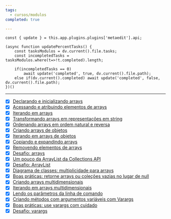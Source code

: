 ```yaml
---
tags:
  - cursos/modulos
completed: true

---
```


```dataviewjs
const { update } = this.app.plugins.plugins['metaedit'].api;

(async function updatePercentTasks() {
	const tasksModulos = dv.current().file.tasks;
	const incompletedTasks = tasksModulos.where(t=>!t.completed).length;
	
	if(incompletedTasks == 0)
		await update('completed', true, dv.current().file.path);
	else if(dv.current().completed) await update('completed', false, dv.current().file.path);
})()
```
---
- [x] [Declarando e inicializando arrays](https://app.algaworks.com/aulas/4459/declarando-e-inicializando-arrays)
- [x] [Acessando e atribuindo elementos de arrays](https://app.algaworks.com/aulas/4460/acessando-e-atribuindo-elementos-de-arrays)
- [x] [Iterando em arrays](https://app.algaworks.com/aulas/4461/iterando-em-arrays)
- [x] [Transformando arrays em representações em string](https://app.algaworks.com/aulas/4462/transformando-arrays-em-representacoes-em-string)
- [x] [Ordenando arrays em ordem natural e reversa](https://app.algaworks.com/aulas/4463/ordenando-arrays-em-ordem-natural-e-reversa)
- [x] [Criando arrays de objetos](https://app.algaworks.com/aulas/4464/criando-arrays-de-objetos)
- [x] [Iterando em arrays de objetos](https://app.algaworks.com/aulas/4465/iterando-em-arrays-de-objetos)
- [x] [Copiando e expandindo arrays](https://app.algaworks.com/aulas/4466/copiando-e-expandindo-arrays)
- [x] [Removendo elementos de arrays](https://app.algaworks.com/aulas/4467/removendo-elementos-de-arrays)
- [x] [Desafio: arrays](https://app.algaworks.com/aulas/4468/desafio-arrays)
- [x] [Um pouco da ArrayList da Collections API](https://app.algaworks.com/aulas/4469/um-pouco-da-arraylist-da-collections-api)
- [x] [Desafio: ArrayList](https://app.algaworks.com/aulas/4470/desafio-arraylist)
- [x] [Diagrama de classes: multiplicidade para arrays](https://app.algaworks.com/aulas/4471/diagrama-de-classes-multiplicidade-para-arrays)
- [x] [Boas práticas: retorne arrays ou coleções vazias no lugar de null](https://app.algaworks.com/aulas/4472/boas-praticas-retorne-arrays-ou-colecoes-vazias-no-lugar-de-null)
- [x] [Criando arrays multidimensionais](https://app.algaworks.com/aulas/4473/criando-arrays-multidimensionais)
- [x] [Iterando em arrays multidimensionais](https://app.algaworks.com/aulas/4474/iterando-em-arrays-multidimensionais)
- [x] [Lendo os parâmetros da linha de comando](https://app.algaworks.com/aulas/4475/lendo-os-parametros-da-linha-de-comando)
- [x] [Criando métodos com argumentos variáveis com Varargs](https://app.algaworks.com/aulas/4476/criando-metodos-com-argumentos-variaveis-com-varargs)
- [x] [Boas práticas: use varargs com cuidado](https://app.algaworks.com/aulas/4477/boas-praticas-use-varargs-com-cuidado)
- [x] [Desafio: varargs](https://app.algaworks.com/aulas/4478/desafio-varargs)